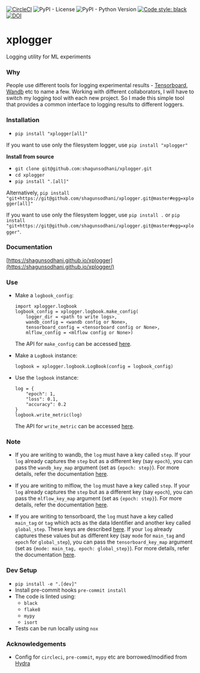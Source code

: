 [![CircleCI](https://circleci.com/gh/shagunsodhani/xplogger.svg?style=svg)](https://circleci.com/gh/shagunsodhani/xplogger)
![PyPI - License](https://img.shields.io/pypi/l/xplogger)
![PyPI - Python Version](https://img.shields.io/pypi/pyversions/xplogger)
[![Code style: black](https://img.shields.io/badge/code%20style-black-000000.svg)](https://github.com/psf/black)
[![DOI](https://zenodo.org/badge/351860799.svg)](https://zenodo.org/badge/latestdoi/351860799)


# xplogger
Logging utility for ML experiments

### Why

People use different tools for logging experimental results - [Tensorboard](https://www.tensorflow.org/tensorboard), [Wandb](https://www.wandb.com/) etc to name a few. Working with different collaborators, I will have to switch my logging tool with each new project. So I made this simple tool that provides a common interface to logging results to different loggers.

### Installation

* `pip install "xplogger[all]"`

If you want to use only the filesystem logger, use `pip install "xplogger"`

**Install from source**

* `git clone git@github.com:shagunsodhani/xplogger.git`
* `cd xplogger`
* `pip install ".[all]"`

Alternatively, `pip install "git+https://git@github.com/shagunsodhani/xplogger.git@master#egg=xplogger[all]"`

If you want to use only the filesystem logger, use `pip install .` or `pip install "git+https://git@github.com/shagunsodhani/xplogger.git@master#egg=xplogger"`.

### Documentation

[https://shagunsodhani.github.io/xplogger](https://shagunsodhani.github.io/xplogger/)

### Use

* Make a `logbook_config`:

    ```
    import xplogger.logbook
    logbook_config = xplogger.logbook.make_config(
        logger_dir = <path to write logs>,
        wandb_config = <wandb config or None>,
        tensorboard_config = <tensorboard config or None>,
        mlflow_config = <mlflow config or None>)
    ```

    The API for `make_config` can be accessed [here](https://shagunsodhani.com/xplogger/pages/api/xplogger.html?highlight=make_config#xplogger.logbook.make_config).

* Make a `LogBook` instance:

    ```
    logbook = xplogger.logbook.LogBook(config = logbook_config)
    ```

* Use the `logbook` instance:

    ```
    log = {
        "epoch": 1,
        "loss": 0.1,
        "accuracy": 0.2
    }
    logbook.write_metric(log)
    ```
    The API for `write_metric` can be accessed [here](https://shagunsodhani.com/xplogger/pages/api/xplogger.html?highlight=write_metric#xplogger.logbook.LogBook.write_metric).

### Note

* If you are writing to wandb, the `log` must have a key called `step`. If your `log` already captures the `step` but as a different key (say `epoch`), you can pass the `wandb_key_map` argument (set as `{epoch: step}`). For more details, refer the documentation [here](https://shagunsodhani.com/xplogger/pages/api/xplogger.html?highlight=make_config#xplogger.logbook.make_config).

* If you are writing to mlflow, the `log` must have a key called `step`. If your `log` already captures the `step` but as a different key (say `epoch`), you can pass the `mlflow_key_map` argument (set as `{epoch: step}`). For more details, refer the documentation [here](https://shagunsodhani.com/xplogger/pages/api/xplogger.html?highlight=make_config#xplogger.logbook.make_config).

* If you are writing to tensorboard, the `log` must have a key called `main_tag` or `tag` which acts as the data Identifier and another key called `global_step`. These keys are described [here](https://tensorboardx.readthedocs.io/en/latest/tensorboard.html#tensorboardX.SummaryWriter.add_scalars). If your `log` already captures these values but as different key (say `mode` for `main_tag` and `epoch` for `global_step`), you can pass the `tensorboard_key_map` argument (set as `{mode: main_tag, epoch: global_step}`). For more details, refer the documentation [here](https://shagunsodhani.com/xplogger/pages/api/xplogger.html?highlight=make_config#xplogger.logbook.make_config).


### Dev Setup

* `pip install -e ".[dev]"`
* Install pre-commit hooks `pre-commit install`
* The code is linted using:
    * `black`
    * `flake8`
    * `mypy`
    * `isort`
* Tests can be run locally using `nox`

### Acknowledgements

* Config for `circleci`, `pre-commit`, `mypy` etc are borrowed/modified from [Hydra](https://github.com/facebookresearch/hydra)
